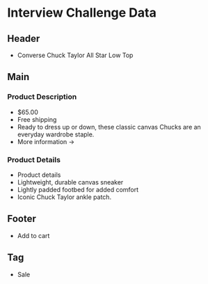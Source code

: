 # Interview Challenge Data

## Header

- Converse Chuck Taylor All Star Low Top

## Main

### Product Description

- $65.00
- Free shipping
- Ready to dress up or down, these classic canvas Chucks are an everyday wardrobe staple.
- More information &rarr;

### Product Details

- Product details
- Lightweight, durable canvas sneaker
- Lightly padded footbed for added comfort
- Iconic Chuck Taylor ankle patch.

## Footer

- Add to cart

## Tag

- Sale
